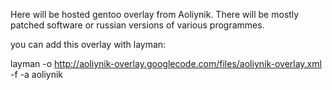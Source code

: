 Here will be hosted gentoo overlay from Aoliynik. There will be mostly patched software or russian versions of various programmes.

you can add this overlay with layman:

layman -o http://aoliynik-overlay.googlecode.com/files/aoliynik-overlay.xml -f -a aoliynik